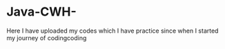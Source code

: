 # Java-CWH-
Here I have uploaded my codes which I have practice since when I started my journey of codingcoding
